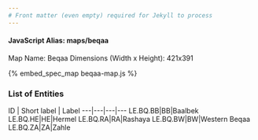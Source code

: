 ```yaml
---
# Front matter (even empty) required for Jekyll to process
---
```


#### JavaScript Alias: maps/beqaa

Map Name: Beqaa
Dimensions (Width x Height): 421x391



{% embed_spec_map beqaa-map.js %}

### List of Entities

ID | Short label | Label
---|---|---|---
LE.BQ.BB|BB|Baalbek
LE.BQ.HE|HE|Hermel
LE.BQ.RA|RA|Rashaya
LE.BQ.BW|BW|Western Beqaa
LE.BQ.ZA|ZA|Zahle